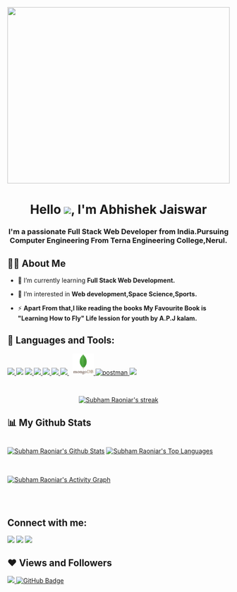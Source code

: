 <a href="#"><img width="100%" src="https://images.unsplash.com/photo-1521185496955-15097b20c5fe?ixlib=rb-1.2.1&ixid=MnwxMjA3fDB8MHxwaG90by1wYWdlfHx8fGVufDB8fHx8&auto=format&fit=crop&w=750&q=80" height="400px"/></a>


<h1 align="center">Hello <img src="https://raw.githubusercontent.com/MartinHeinz/MartinHeinz/master/wave.gif" width="30px">, I'm Abhishek Jaiswar </h1>
<h3 align="center">I'm a passionate Full Stack Web Developer from India.Pursuing Computer Engineering From Terna Engineering College,Nerul.</h3>


## 🙋‍♂️ About Me

- 🌱 I’m currently learning **Full Stack Web Development.**

- 🌱 I’m interested in **Web development,Space Science,Sports.**

- ⚡ **Apart From that,I like reading the books My Favourite Book is "Learning How to Fly" Life lession for youth by A.P.J kalam.**

## 🚀 Languages and Tools:

<p align="left"> 
    <a href="https://www.java.com" target="_blank"> <img src="https://img.icons8.com/color/48/000000/java-coffee-cup-logo.png"/> </a>
    <a href="https://icons8.com/icon/40670/c-programming"><img src="https://img.icons8.com/color/48/000000/c-programming.png"/></a>
    <a href="https://developer.mozilla.org/en-US/docs/Web/JavaScript" target="_blank"> <img src="https://img.icons8.com/color/48/000000/javascript.png"/> </a> 
    <a href="https://www.w3.org/html/" target="_blank"> <img src="https://img.icons8.com/color/48/000000/html-5.png"/> </a> 
    <a href="https://www.w3schools.com/css/" target="_blank"> <img src="https://img.icons8.com/color/48/000000/css3.png"/> </a>  
    <a href="https://www.python.org" target="_blank"> <img src="https://img.icons8.com/color/48/000000/python.png"/> </a> 
    <a style="padding-right:8px;" href="https://nodejs.org" target="_blank"> <img src="https://img.icons8.com/color/48/000000/nodejs.png"/> </a> 
    <a href="https://www.mongodb.com/" target="_blank"> <img src="https://raw.githubusercontent.com/devicons/devicon/master/icons/mongodb/mongodb-original-wordmark.svg" alt="mongodb" width="48" height="48"/> </a> 
    <a href="https://postman.com" target="_blank"> <img src="https://www.vectorlogo.zone/logos/getpostman/getpostman-icon.svg" alt="postman" width="45" height="45"/> </a>   
    <a href="https://git-scm.com/" target="_blank"> <img src="https://img.icons8.com/color/48/000000/git.png"/> </a> 
</p>

<!-- [![React Badge](https://img.shields.io/badge/-React-61DBFB?style=for-the-badge&labelColor=black&logo=react&logoColor=61DBFB)](#)  [![Javascript Badge](https://img.shields.io/badge/-Javascript-F0DB4F?style=for-the-badge&labelColor=black&logo=javascript&logoColor=F0DB4F)](#) [![Typescript Badge](https://img.shields.io/badge/-Typescript-007acc?style=for-the-badge&labelColor=black&logo=typescript&logoColor=007acc)](#) [![Nodejs Badge](https://img.shields.io/badge/-Nodejs-3C873A?style=for-the-badge&labelColor=black&logo=node.js&logoColor=3C873A)](#) [![GraphQL Badge](https://img.shields.io/badge/-GraphQl-e535ab?style=for-the-badge&labelColor=black&logo=node.js&logoColor=e535ab)](#) -->
<br/>

<p align="center">
    <a href="https://github.com/AbhishekTesla/github-readme-streak-stats">
        <img title="🔥 Get streak stats for your profile at git.io/streak-stats" alt="Subham Raoniar's streak" src="https://github-readme-streak-stats.herokuapp.com/?user=AbhishekTesla&theme=black-ice&hide_border=true&stroke=0000&background=060A0CD0"/>
    </a>
</p>

## 📊 My Github Stats

  <br/>
    <a href="https://github.com/AbhishekTesla/github-readme-stats"><img alt="Subham Raoniar's Github Stats" src="https://github-readme-stats.vercel.app/api?username=AbhishekTesla&show_icons=true&count_private=true&theme=react&hide_border=true&bg_color=0D1117" /></a>
  <a href="https://github.com/AbhishekTesla/github-readme-stats"><img alt="Subham Raoniar's Top Languages" src="https://github-readme-stats.vercel.app/api/top-langs/?username=AbhishekTesla&langs_count=8&count_private=true&layout=compact&theme=react&hide_border=true&bg_color=0D1117" /></a>
  <br/>
 


<br/>
<br/>

<a href="https://github.com/AbhishekTesla/github-readme-activity-graph"><img alt="Subham Raoniar's Activity Graph" src="https://activity-graph.herokuapp.com/graph?username=AbhishekTesla&bg_color=0D1117&color=5BCDEC&line=5BCDEC&point=FFFFFF&hide_border=true" /></a>

<br/>
<br/>

## Connect with me:
<p align="left">

<a href = "https://www.linkedin.com/in/abhishek-jaiswar-59865b21a"><img src="https://img.icons8.com/fluent/48/000000/linkedin.png"/></a>
<a href = "https://twitter.com/abhishektesla"><img src="https://img.icons8.com/fluent/48/000000/twitter.png"/></a>
<a href = "https://www.instagram.com/abhishek_jaiswar_2001/"><img src="https://cdn-icons-png.flaticon.com/512/174/174855.png" height="45"/></a>


</p>

## ❤ Views and Followers
<a href="https://github.com/Meghna-DAS/github-profile-views-counter">
    <img src="https://komarev.com/ghpvc/?username=AbhishekTesla">
</a>
<a href="https://github.com/AbhishekTesla?tab=followers"><img src="https://img.shields.io/github/followers/AbhishekTesla?label=Followers&style=social" alt="GitHub Badge"></a>

